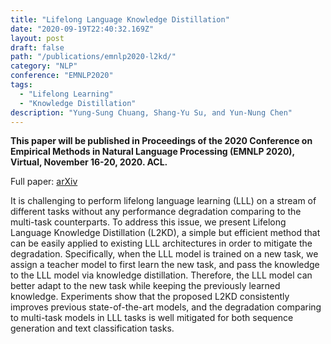 ```yaml
---
title: "Lifelong Language Knowledge Distillation"
date: "2020-09-19T22:40:32.169Z"
layout: post
draft: false
path: "/publications/emnlp2020-l2kd/"
category: "NLP"
conference: "EMNLP2020"
tags:
  - "Lifelong Learning"
  - "Knowledge Distillation"
description: "Yung-Sung Chuang, Shang-Yu Su, and Yun-Nung Chen"
---
```



<b>This paper will be published in Proceedings of the 2020 Conference on Empirical Methods in Natural Language Processing (EMNLP 2020), Virtual, November 16-20, 2020. ACL.</b>

Full paper:
<a href="https://arxiv.org/abs/2010.02123" target="_blank">arXiv</a>

It is challenging to perform lifelong language learning (LLL) on a stream of different tasks without any performance degradation comparing to the multi-task counterparts. To address this issue, we present Lifelong Language Knowledge Distillation (L2KD), a simple but efficient method that can be easily applied to existing LLL architectures in order to mitigate the degradation. Specifically, when the LLL model is trained on a new task, we assign a teacher model to first learn the new task, and pass the knowledge to the LLL model via knowledge distillation. Therefore, the LLL model can better adapt to the new task while keeping the previously learned knowledge. Experiments show that the proposed L2KD consistently improves previous state-of-the-art models, and the degradation comparing to multi-task models in LLL tasks is well mitigated for both sequence generation and text classification tasks.